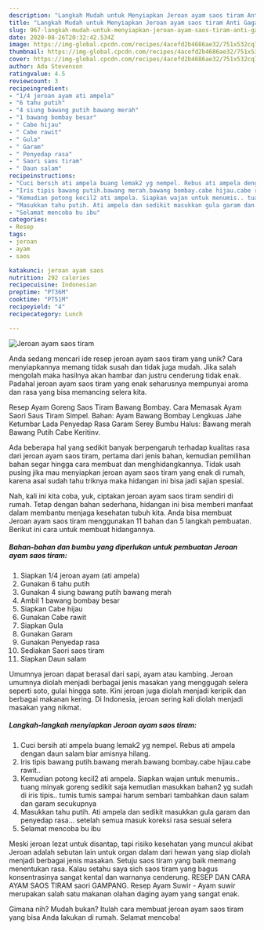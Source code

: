 ```yaml
---
description: "Langkah Mudah untuk Menyiapkan Jeroan ayam saos tiram Anti Gagal"
title: "Langkah Mudah untuk Menyiapkan Jeroan ayam saos tiram Anti Gagal"
slug: 967-langkah-mudah-untuk-menyiapkan-jeroan-ayam-saos-tiram-anti-gagal
date: 2020-08-26T20:32:42.534Z
image: https://img-global.cpcdn.com/recipes/4acefd2b4686ae32/751x532cq70/jeroan-ayam-saos-tiram-foto-resep-utama.jpg
thumbnail: https://img-global.cpcdn.com/recipes/4acefd2b4686ae32/751x532cq70/jeroan-ayam-saos-tiram-foto-resep-utama.jpg
cover: https://img-global.cpcdn.com/recipes/4acefd2b4686ae32/751x532cq70/jeroan-ayam-saos-tiram-foto-resep-utama.jpg
author: Ada Stevenson
ratingvalue: 4.5
reviewcount: 3
recipeingredient:
- "1/4 jeroan ayam ati ampela"
- "6 tahu putih"
- "4 siung bawang putih bawang merah"
- "1 bawang bombay besar"
- " Cabe hijau"
- " Cabe rawit"
- " Gula"
- " Garam"
- " Penyedap rasa"
- " Saori saos tiram"
- " Daun salam"
recipeinstructions:
- "Cuci bersih ati ampela buang lemak2 yg nempel. Rebus ati ampela dengan daun salam biar amisnya hilang."
- "Iris tipis bawang putih.bawang merah.bawang bombay.cabe hijau.cabe rawit.."
- "Kemudian potong kecil2 ati ampela. Siapkan wajan untuk menumis.. tuang minyak goreng sedikit saja kemudian masukkan bahan2 yg sudah di iris tipis.. tumis tumis sampai harum sembari tambahkan daun salam dan garam secukupnya"
- "Masukkan tahu putih. Ati ampela dan sedikit masukkan gula garam dan penyedap rasa... setelah semua masuk koreksi rasa sesuai selera"
- "Selamat mencoba bu ibu"
categories:
- Resep
tags:
- jeroan
- ayam
- saos

katakunci: jeroan ayam saos 
nutrition: 292 calories
recipecuisine: Indonesian
preptime: "PT36M"
cooktime: "PT51M"
recipeyield: "4"
recipecategory: Lunch

---
```



![Jeroan ayam saos tiram](https://img-global.cpcdn.com/recipes/4acefd2b4686ae32/751x532cq70/jeroan-ayam-saos-tiram-foto-resep-utama.jpg)

Anda sedang mencari ide resep jeroan ayam saos tiram yang unik? Cara menyiapkannya memang tidak susah dan tidak juga mudah. Jika salah mengolah maka hasilnya akan hambar dan justru cenderung tidak enak. Padahal jeroan ayam saos tiram yang enak seharusnya mempunyai aroma dan rasa yang bisa memancing selera kita.

Resep Ayam Goreng Saos Tiram Bawang Bombay. Cara Memasak Ayam Saori Saus Tiram Simpel. Bahan: Ayam Bawang Bombay Lengkuas Jahe Ketumbar Lada Penyedap Rasa Garam Serey Bumbu Halus: Bawang merah Bawang Putih Cabe Keritinv.

Ada beberapa hal yang sedikit banyak berpengaruh terhadap kualitas rasa dari jeroan ayam saos tiram, pertama dari jenis bahan, kemudian pemilihan bahan segar hingga cara membuat dan menghidangkannya. Tidak usah pusing jika mau menyiapkan jeroan ayam saos tiram yang enak di rumah, karena asal sudah tahu triknya maka hidangan ini bisa jadi sajian spesial.


Nah, kali ini kita coba, yuk, ciptakan jeroan ayam saos tiram sendiri di rumah. Tetap dengan bahan sederhana, hidangan ini bisa memberi manfaat dalam membantu menjaga kesehatan tubuh kita. Anda bisa membuat Jeroan ayam saos tiram menggunakan 11 bahan dan 5 langkah pembuatan. Berikut ini cara untuk membuat hidangannya.

<!--inarticleads1-->

##### Bahan-bahan dan bumbu yang diperlukan untuk pembuatan Jeroan ayam saos tiram:

1. Siapkan 1/4 jeroan ayam (ati ampela)
1. Gunakan 6 tahu putih
1. Gunakan 4 siung bawang putih bawang merah
1. Ambil 1 bawang bombay besar
1. Siapkan  Cabe hijau
1. Gunakan  Cabe rawit
1. Siapkan  Gula
1. Gunakan  Garam
1. Gunakan  Penyedap rasa
1. Sediakan  Saori saos tiram
1. Siapkan  Daun salam


Umumnya jeroan dapat berasal dari sapi, ayam atau kambing. Jeroan umumnya diolah menjadi berbagai jenis masakan yang menggugah selera seperti soto, gulai hingga sate. Kini jeroan juga diolah menjadi keripik dan berbagai makanan kering. Di Indonesia, jeroan sering kali diolah menjadi masakan yang nikmat. 

<!--inarticleads2-->

##### Langkah-langkah menyiapkan Jeroan ayam saos tiram:

1. Cuci bersih ati ampela buang lemak2 yg nempel. Rebus ati ampela dengan daun salam biar amisnya hilang.
1. Iris tipis bawang putih.bawang merah.bawang bombay.cabe hijau.cabe rawit..
1. Kemudian potong kecil2 ati ampela. Siapkan wajan untuk menumis.. tuang minyak goreng sedikit saja kemudian masukkan bahan2 yg sudah di iris tipis.. tumis tumis sampai harum sembari tambahkan daun salam dan garam secukupnya
1. Masukkan tahu putih. Ati ampela dan sedikit masukkan gula garam dan penyedap rasa... setelah semua masuk koreksi rasa sesuai selera
1. Selamat mencoba bu ibu


Meski jeroan lezat untuk disantap, tapi risiko kesehatan yang muncul akibat Jeroan adalah sebutan lain untuk organ dalam dari hewan yang siap diolah menjadi berbagai jenis masakan. Setuju saos tiram yang baik memang menentukan rasa. Kalau setahu saya sich saos tiram yang bagus konsentrasinya sangat kental dan warnanya cenderung. RESEP DAN CARA AYAM SAOS TIRAM saori GAMPANG. Resep Ayam Suwir - Ayam suwir merupakan salah satu makanan olahan daging ayam yang sangat enak. 

Gimana nih? Mudah bukan? Itulah cara membuat jeroan ayam saos tiram yang bisa Anda lakukan di rumah. Selamat mencoba!
